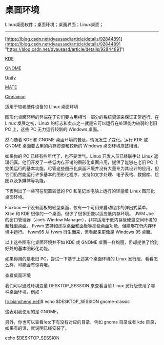 # 桌面环境

Linux桌面软件；桌面环境；桌面界面；Linux桌面；

***

[https://blog.csdn.net/dyausasd/article/details/92844891](https://blog.csdn.net/dyausasd/article/details/92844891 "https://blog.csdn.net/dyausasd/article/details/92844891")

[KDE](KDE_bi2ZucoPnajnpvseducdup.md "KDE")

[GNOME](GNOME_m6adwiGa7ytFitA7Vj5FkH.md "GNOME")

[Unity](Unity_wyn325DohgN8ihzakmrpup.md "Unity")

[MATE](MATE_2UQ1W63wym36yd1hGPNeRT.md "MATE")

[Cinnamon](Cinnamon_4ATHGPDSXANFNJoLB6qFdt.md "Cinnamon")

适用于较老硬件设备的 Linux 桌面环境

图形化桌面环境的弊端在于它们要占用相当一部分的系统资源来保证正常运行。在 Linux 发展之初，Linux 的标志和卖点之一就是它可以运行在处理能力较弱的老旧 PC 上，这些 PC 无力运行较新的 Windows 桌面。

然而随着 KDE 和 GNOME 桌面环境的普及，情况发生了变化。运行 KDE 或 GNOME 桌面要占用的内存资源和较新的 Windows 桌面环境旗鼓相当。

如果你的 PC 已经有些年代了，也不要泄气。Linux 开发人员已经联手让 Linux 返璞归真。他们开发了一些低内存开销的图形化桌面应用，提供了能够在老旧 PC 上完美运行的基本功能。尽管这些图形化桌面环境并没有大量专为其设计的应用，但它们仍然能运行许多基本的图形化程序，支持如文字处理、电子表格、数据库、绘图以及多媒体等功能。

下表列出了一些可在配置较低的 PC 和笔记本电脑上运行的轻量级 Linux 图形化桌面环境。

Fluxbox  一个没有面板的轻型桌面，仅有一个可用来启动程序的弹出式菜单。
Xfce  和 KDE 很像的一个桌面，但少了很多图像以适应低内存环境。
JWM  Joe 的窗口管理器（Joe’s Window Manager），非常适用于低内存低硬盘空间环境的超轻型桌面。
Fvwm  支持如虚拟桌面和面板等高级桌面功能，但能够在低内存环境中运行。
fvwm95  从 fvwm 衍生而来，但看起来更像是 Windows 95 桌面。

以上这些图形化桌面环境并不如 KDE 或 GNOME 桌面一样绚丽，但却提供了恰到好处的基本图形化功能。

如果你用的是老旧 PC，尝试一下基于上述某个桌面环境的 Linux 发行版，看看怎么样，可能会有惊喜哦。





查看桌面环境



我们可以通过环境变量 DESKTOP\_SESSION 来查看当前 Linux 发行版使用了哪种桌面环境，例如：

\[[c.biancheng.net](http://c.biancheng.net "c.biancheng.net")]\$ echo \$DESKTOP\_SESSION
gnome-classic

这表明我使用的是 GNOME。

另外，你也可以查看/etc下有没有对应的目录，例如 gnome 目录或者 kde 目录，如果有的话，就说明已经安装了。

echo \$DESKTOP\_SESSION
